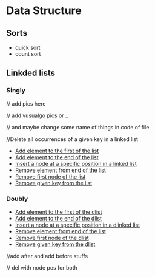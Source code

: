 # Data Structure
## Sorts
- quick sort
- count sort


## Linkded lists
### Singly

// add pics here

// add vusualgo pics or ..

// and maybe change some name of things in code of file

//Delete all occurrences of a given key in a linked list

- [Add element to the first of the list](./addFirst.cpp)
- [Add element to the end of the list](./append.cpp)
- [Insert a node at a specific position in a linked list](./addWithPos.cpp)
- [Remove element from end of the list](./Pop.cpp)
- [Remove first node of the list](./delFirst.cpp)
- [Remove given key from the list](./del.cpp)

### Doubly

- [Add element to the first of the dlist](./addFirstD.cpp)
- [Add element to the end of the dlist](./appendD.cpp)
- [Insert a node at a specific position in a dlinked list](./addWithPosD.cpp)
- [Remove element from end of the list](./PopD.cpp)
- [Remove first node of the dlist](./DelFirstD.cpp)
- [Remove given key from the dlist](./delD.cpp)

//add after and add before stuffs

// del with node pos for both
